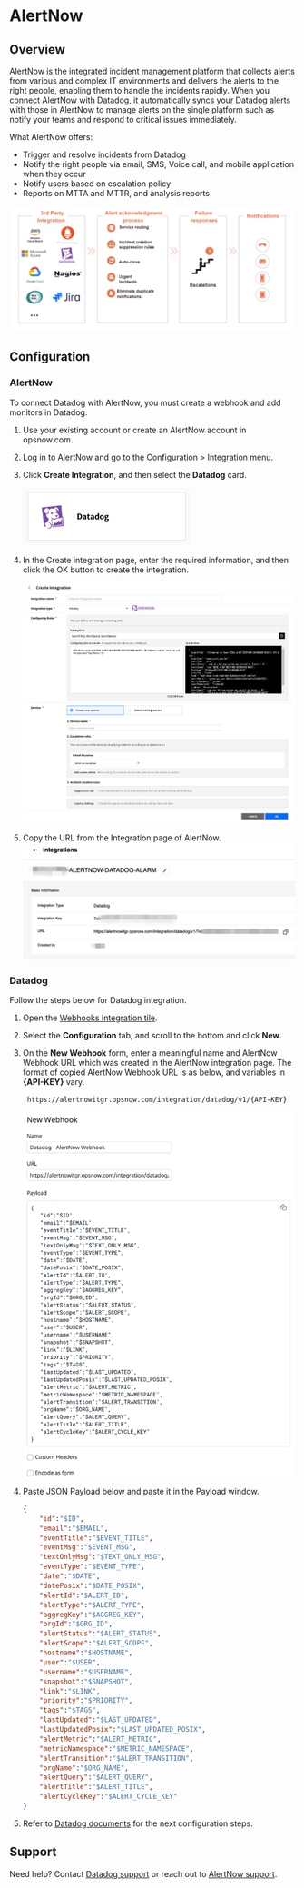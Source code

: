 # AlertNow

## Overview

AlertNow is the integrated incident management platform that collects alerts from various and complex IT environments and delivers the alerts to the right people, enabling them to handle the incidents rapidly. When you connect AlertNow with Datadog, it automatically syncs your Datadog alerts with those in AlertNow to manage alerts on the single platform such as notify your teams and respond to critical issues immediately.

What AlertNow offers:
- Trigger and resolve incidents from Datadog
- Notify the right people via email, SMS, Voice call, and mobile application when they occur
- Notify users based on escalation policy
- Reports on MTTA and MTTR, and analysis reports

![alertnow overview](./images/alertnow_overview.png)

## Configuration

### AlertNow

To connect Datadog with AlertNow, you must create a webhook and add monitors in Datadog.

1. Use your existing account or create an AlertNow account in opsnow.com.
2. Log in to AlertNow and go to the Configuration > Integration menu.
3. Click **Create Integration**, and then select the **Datadog** card.

    ![datadog card](./images/integration_card_datadog.png)

4. In the Create integration page, enter the required information, and then click the OK button to create the integration.

    ![datadog integration](./images/create_integration_datadog_en.png)

5. Copy the URL from the Integration page of AlertNow.
    ![datadog detail](./images/datadog_integration_detail.png)


### Datadog

Follow the steps below for Datadog integration.

1. Open the [Webhooks Integration tile][1].

2. Select the **Configuration** tab, and scroll to the bottom and click **New**.

3. On the **New Webhook** form, enter a meaningful name and AlertNow Webhook URL which was created in the AlertNow integration page. The format of copied AlertNow Webhook URL is as below, and variables in **{API-KEY}** vary.

    <pre><code> https://alertnowitgr.opsnow.com/integration/datadog/v1/{API-KEY} </code></pre>

    ![datadog webhook](./images/datadog_webhook.png)

4. Paste JSON Payload below and paste it in the Payload window.

    ``` json
    {
        "id":"$ID",
        "email":"$EMAIL",
        "eventTitle":"$EVENT_TITLE",
        "eventMsg":"$EVENT_MSG",
        "textOnlyMsg":"$TEXT_ONLY_MSG",
        "eventType":"$EVENT_TYPE",
        "date":"$DATE",
        "datePosix":"$DATE_POSIX",
        "alertId":"$ALERT_ID",
        "alertType":"$ALERT_TYPE",
        "aggregKey":"$AGGREG_KEY",
        "orgId":"$ORG_ID",
        "alertStatus":"$ALERT_STATUS",
        "alertScope":"$ALERT_SCOPE",
        "hostname":"$HOSTNAME",
        "user":"$USER",
        "username":"$USERNAME",
        "snapshot":"$SNAPSHOT",
        "link":"$LINK",
        "priority":"$PRIORITY",
        "tags":"$TAGS",
        "lastUpdated":"$LAST_UPDATED",
        "lastUpdatedPosix":"$LAST_UPDATED_POSIX",
        "alertMetric":"$ALERT_METRIC",
        "metricNamespace":"$METRIC_NAMESPACE",
        "alertTransition":"$ALERT_TRANSITION",
        "orgName":"$ORG_NAME",
        "alertQuery":"$ALERT_QUERY",
        "alertTitle":"$ALERT_TITLE",
        "alertCycleKey":"$ALERT_CYCLE_KEY"
    }

    ```

5. Refer to [Datadog documents][2] for the next configuration steps.


## Support

Need help? Contact [Datadog support][3] or reach out to [AlertNow support](mailto:support@opsnow.com).

[1]: https://app.datadoghq.com/account/login?next=%2Faccount%2Fsettings#integrations/webhooks
[2]: https://docs.datadoghq.com/monitors/
[3]: https://docs.datadoghq.com/help/